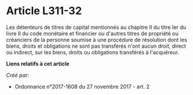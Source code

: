 # Article L311-32

Les détenteurs de titres de capital mentionnés au chapitre II du titre Ier du livre II du code monétaire et financier ou
d'autres titres de propriété ou créanciers de la personne soumise à une procédure de résolution dont les biens, droits et
obligations ne sont pas transférés n'ont aucun droit, direct ou indirect, sur les biens, droits ou obligations transférés à
l'acquéreur.

**Liens relatifs à cet article**

_Créé par_:

  - Ordonnance n°2017-1608 du 27 novembre 2017 - art. 2
